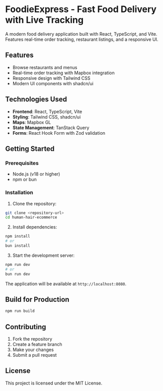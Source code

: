 # FoodieExpress - Fast Food Delivery with Live Tracking

A modern food delivery application built with React, TypeScript, and Vite. Features real-time order tracking, restaurant listings, and a responsive UI.

## Features

- Browse restaurants and menus
- Real-time order tracking with Mapbox integration
- Responsive design with Tailwind CSS
- Modern UI components with shadcn/ui

## Technologies Used

- **Frontend**: React, TypeScript, Vite
- **Styling**: Tailwind CSS, shadcn/ui
- **Maps**: Mapbox GL
- **State Management**: TanStack Query
- **Forms**: React Hook Form with Zod validation

## Getting Started

### Prerequisites

- Node.js (v18 or higher)
- npm or bun

### Installation

1. Clone the repository:
```bash
git clone <repository-url>
cd human-hair-ecommerce
```

2. Install dependencies:
```bash
npm install
# or
bun install
```

3. Start the development server:
```bash
npm run dev
# or
bun run dev
```

The application will be available at `http://localhost:8080`.

## Build for Production

```bash
npm run build
```

## Contributing

1. Fork the repository
2. Create a feature branch
3. Make your changes
4. Submit a pull request

## License

This project is licensed under the MIT License.
